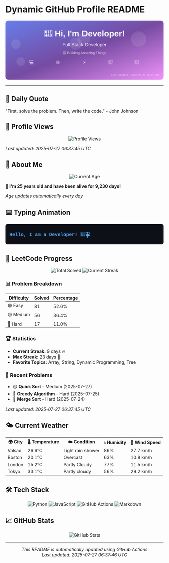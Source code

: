# Dynamic GitHub Profile README

<!-- HEADER-START -->
<p align="center">
    <img src="./assets/header.svg" alt="Profile Header" />
</p>

---

<!-- HEADER-END -->

<!-- QUOTES-START -->
## 💭 Daily Quote

"First, solve the problem. Then, write the code." - John Johnson

<!-- QUOTES-END -->

<!-- VISITOR-COUNTER-START -->
## 👀 Profile Views

<p align="center">
    <img src="https://img.shields.io/badge/Profile%20Views-225-blue?style=for-the-badge&logo=eye&logoColor=white" alt="Profile Views">
</p>

*Last updated: 2025-07-27 06:37:45 UTC*

<!-- VISITOR-COUNTER-END -->

<!-- AGE-START -->
## 🎂 About Me

<p align="center">
    <img src="https://img.shields.io/badge/Age-25%20years%203%20months%208%20days-brightgreen?style=for-the-badge&logo=calendar&logoColor=white" alt="Current Age">
</p>

**🌟 I'm 25 years old and have been alive for 9,230 days!**

*Age updates automatically every day*

<!-- AGE-END -->

<!-- TYPING-ANIMATION-START -->
## ⌨️ Typing Animation

<p align="center">
    <img src="./assets/typing_animation.svg" alt="Typing Animation" />
</p>

<!-- TYPING-ANIMATION-END -->

<!-- LEETCODE-START -->
## 🧩 LeetCode Progress

<p align="center">
    <img src="https://img.shields.io/badge/Total%20Solved-154-brightgreen?style=for-the-badge&logo=leetcode&logoColor=white" alt="Total Solved">
    <img src="https://img.shields.io/badge/Current%20Streak-9%20days-orange?style=for-the-badge&logo=fire&logoColor=white" alt="Current Streak">
</p>

### 📊 Problem Breakdown

| Difficulty | Solved | Percentage |
|------------|--------|------------|
| 🟢 Easy | 81 | 52.6% |
| 🟡 Medium | 56 | 36.4% |
| 🔴 Hard | 17 | 11.0% |

### 🏆 Statistics
- **Current Streak:** 9 days 🔥
- **Max Streak:** 23 days 🏅
- **Favorite Topics:** Array, String, Dynamic Programming, Tree

### 📝 Recent Problems
- 🟡 **Quick Sort** - Medium (2025-07-27)
- 🔴 **Greedy Algorithm** - Hard (2025-07-25)
- 🔴 **Merge Sort** - Hard (2025-07-24)

*Last updated: 2025-07-27 06:37:45 UTC*

<!-- LEETCODE-END -->

<!-- WEATHER-START -->
## 🌤️ Current Weather

<table>
<tr>
    <th>🌍 City</th>
    <th>🌡️ Temperature</th>
    <th>☁️ Condition</th>
    <th>💧 Humidity</th>
    <th>💨 Wind Speed</th>
</tr>
<tr>
    <td>Valsad</td>
    <td>26.6°C</td>
    <td>Light rain shower</td>
    <td>86%</td>
    <td>27.7 km/h</td>
</tr>
<tr>
    <td>Boston</td>
    <td>20.1°C</td>
    <td>Overcast</td>
    <td>63%</td>
    <td>10.8 km/h</td>
</tr>
<tr>
    <td>London</td>
    <td>15.2°C</td>
    <td>Partly Cloudy</td>
    <td>77%</td>
    <td>11.5 km/h</td>
</tr>
<tr>
    <td>Tokyo</td>
    <td>33.1°C</td>
    <td>Partly cloudy</td>
    <td>56%</td>
    <td>29.2 km/h</td>
</tr>
</table>
<!-- WEATHER-END -->

## 🛠️ Tech Stack

<p align="center">
    <img src="https://img.shields.io/badge/Python-3776AB?style=for-the-badge&logo=python&logoColor=white" alt="Python">
    <img src="https://img.shields.io/badge/JavaScript-F7DF1E?style=for-the-badge&logo=javascript&logoColor=black" alt="JavaScript">
    <img src="https://img.shields.io/badge/GitHub%20Actions-2088FF?style=for-the-badge&logo=github-actions&logoColor=white" alt="GitHub Actions">
    <img src="https://img.shields.io/badge/Markdown-000000?style=for-the-badge&logo=markdown&logoColor=white" alt="Markdown">
</p>

## 📈 GitHub Stats

<p align="center">
    <img src="https://github-readme-stats.vercel.app/api?username=ambicuity&show_icons=true&theme=radical" alt="GitHub Stats">
</p>

---

<p align="center">
    <i>This README is automatically updated using GitHub Actions</i><br>
    <i>Last updated: 2025-07-27 06:37:46 UTC</i>
</p>

